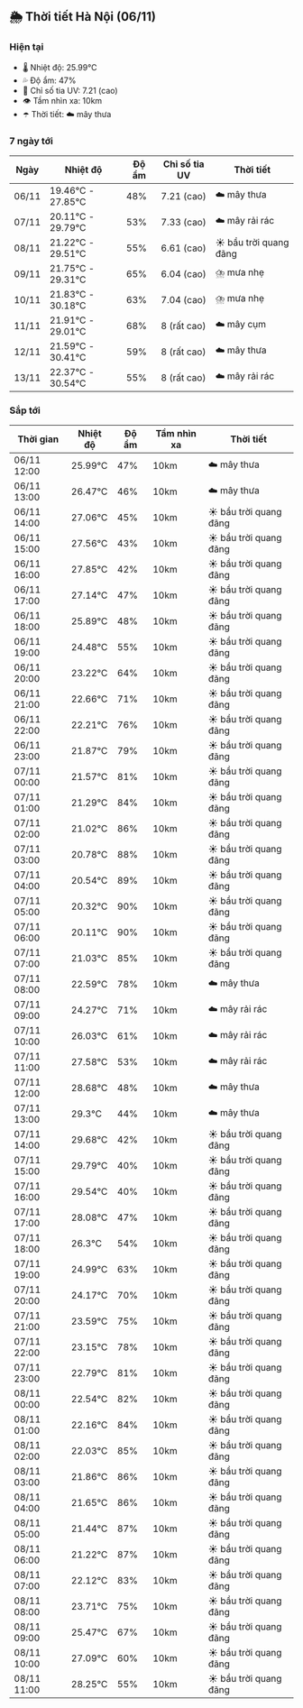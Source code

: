 ## 🌦️ Thời tiết Hà Nội (06/11)

### Hiện tại

- 🌡️ Nhiệt độ: 25.99℃
- 💦 Độ ẩm: 47%
- 🌟 Chỉ số tia UV: 7.21 (cao)
- 👁️ Tầm nhìn xa: 10km
- ☂️ Thời tiết: ☁️ mây thưa

### 7 ngày tới

| Ngày | Nhiệt độ | Độ ẩm | Chỉ số tia UV | Thời tiết |
| --- | --- | --- | --- | --- |
| 06/11 | 19.46℃ - 27.85℃ | 48% | 7.21 (cao) | ☁️ mây thưa |
| 07/11 | 20.11℃ - 29.79℃ | 53% | 7.33 (cao) | ☁️ mây rải rác |
| 08/11 | 21.22℃ - 29.51℃ | 55% | 6.61 (cao) | ☀️ bầu trời quang đãng |
| 09/11 | 21.75℃ - 29.31℃ | 65% | 6.04 (cao) | ⛈️ mưa nhẹ |
| 10/11 | 21.83℃ - 30.18℃ | 63% | 7.04 (cao) | ⛈️ mưa nhẹ |
| 11/11 | 21.91℃ - 29.01℃ | 68% | 8 (rất cao) | ☁️ mây cụm |
| 12/11 | 21.59℃ - 30.41℃ | 59% | 8 (rất cao) | ☁️ mây thưa |
| 13/11 | 22.37℃ - 30.54℃ | 55% | 8 (rất cao) | ☁️ mây rải rác |

### Sắp tới

| Thời gian | Nhiệt độ | Độ ẩm | Tầm nhìn xa | Thời tiết |
| --- | --- | --- | --- | --- |
| 06/11 12:00 | 25.99℃ | 47% | 10km | ☁️ mây thưa |
| 06/11 13:00 | 26.47℃ | 46% | 10km | ☁️ mây thưa |
| 06/11 14:00 | 27.06℃ | 45% | 10km | ☀️ bầu trời quang đãng |
| 06/11 15:00 | 27.56℃ | 43% | 10km | ☀️ bầu trời quang đãng |
| 06/11 16:00 | 27.85℃ | 42% | 10km | ☀️ bầu trời quang đãng |
| 06/11 17:00 | 27.14℃ | 47% | 10km | ☀️ bầu trời quang đãng |
| 06/11 18:00 | 25.89℃ | 48% | 10km | ☀️ bầu trời quang đãng |
| 06/11 19:00 | 24.48℃ | 55% | 10km | ☀️ bầu trời quang đãng |
| 06/11 20:00 | 23.22℃ | 64% | 10km | ☀️ bầu trời quang đãng |
| 06/11 21:00 | 22.66℃ | 71% | 10km | ☀️ bầu trời quang đãng |
| 06/11 22:00 | 22.21℃ | 76% | 10km | ☀️ bầu trời quang đãng |
| 06/11 23:00 | 21.87℃ | 79% | 10km | ☀️ bầu trời quang đãng |
| 07/11 00:00 | 21.57℃ | 81% | 10km | ☀️ bầu trời quang đãng |
| 07/11 01:00 | 21.29℃ | 84% | 10km | ☀️ bầu trời quang đãng |
| 07/11 02:00 | 21.02℃ | 86% | 10km | ☀️ bầu trời quang đãng |
| 07/11 03:00 | 20.78℃ | 88% | 10km | ☀️ bầu trời quang đãng |
| 07/11 04:00 | 20.54℃ | 89% | 10km | ☀️ bầu trời quang đãng |
| 07/11 05:00 | 20.32℃ | 90% | 10km | ☀️ bầu trời quang đãng |
| 07/11 06:00 | 20.11℃ | 90% | 10km | ☀️ bầu trời quang đãng |
| 07/11 07:00 | 21.03℃ | 85% | 10km | ☀️ bầu trời quang đãng |
| 07/11 08:00 | 22.59℃ | 78% | 10km | ☁️ mây thưa |
| 07/11 09:00 | 24.27℃ | 71% | 10km | ☁️ mây rải rác |
| 07/11 10:00 | 26.03℃ | 61% | 10km | ☁️ mây rải rác |
| 07/11 11:00 | 27.58℃ | 53% | 10km | ☁️ mây rải rác |
| 07/11 12:00 | 28.68℃ | 48% | 10km | ☁️ mây thưa |
| 07/11 13:00 | 29.3℃ | 44% | 10km | ☁️ mây thưa |
| 07/11 14:00 | 29.68℃ | 42% | 10km | ☀️ bầu trời quang đãng |
| 07/11 15:00 | 29.79℃ | 40% | 10km | ☀️ bầu trời quang đãng |
| 07/11 16:00 | 29.54℃ | 40% | 10km | ☀️ bầu trời quang đãng |
| 07/11 17:00 | 28.08℃ | 47% | 10km | ☀️ bầu trời quang đãng |
| 07/11 18:00 | 26.3℃ | 54% | 10km | ☀️ bầu trời quang đãng |
| 07/11 19:00 | 24.99℃ | 63% | 10km | ☀️ bầu trời quang đãng |
| 07/11 20:00 | 24.17℃ | 70% | 10km | ☀️ bầu trời quang đãng |
| 07/11 21:00 | 23.59℃ | 75% | 10km | ☀️ bầu trời quang đãng |
| 07/11 22:00 | 23.15℃ | 78% | 10km | ☀️ bầu trời quang đãng |
| 07/11 23:00 | 22.79℃ | 81% | 10km | ☀️ bầu trời quang đãng |
| 08/11 00:00 | 22.54℃ | 82% | 10km | ☀️ bầu trời quang đãng |
| 08/11 01:00 | 22.16℃ | 84% | 10km | ☀️ bầu trời quang đãng |
| 08/11 02:00 | 22.03℃ | 85% | 10km | ☀️ bầu trời quang đãng |
| 08/11 03:00 | 21.86℃ | 86% | 10km | ☀️ bầu trời quang đãng |
| 08/11 04:00 | 21.65℃ | 86% | 10km | ☀️ bầu trời quang đãng |
| 08/11 05:00 | 21.44℃ | 87% | 10km | ☀️ bầu trời quang đãng |
| 08/11 06:00 | 21.22℃ | 87% | 10km | ☀️ bầu trời quang đãng |
| 08/11 07:00 | 22.12℃ | 83% | 10km | ☀️ bầu trời quang đãng |
| 08/11 08:00 | 23.71℃ | 75% | 10km | ☀️ bầu trời quang đãng |
| 08/11 09:00 | 25.47℃ | 67% | 10km | ☀️ bầu trời quang đãng |
| 08/11 10:00 | 27.09℃ | 60% | 10km | ☀️ bầu trời quang đãng |
| 08/11 11:00 | 28.25℃ | 55% | 10km | ☀️ bầu trời quang đãng |
